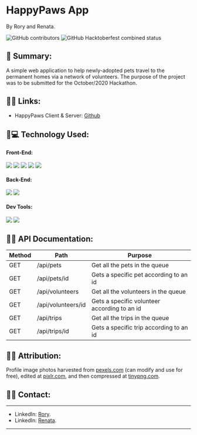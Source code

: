 # HappyPaws App 
By Rory and Renata.

![GitHub contributors](https://img.shields.io/github/contributors/SharkDemon/happy-paws?style=plastic&logoColor=white&color=blue)
![GitHub Hacktoberfest combined status](https://img.shields.io/github/hacktoberfest/2020/SharkDemon/happy-paws?style=plastic)

## 📌 Summary:

A simple web application to help newly-adopted pets travel to the permanent homes via a network of volunteers. The purpose of the project was to be submitted for the October/2020 Hackathon.  


## 📌🔗 Links:

* HappyPaws Client & Server: [Github](https://github.com/SharkDemon/happy-paws)

## 📌💻 Technology Used:

#### Front-End: 

![](https://img.shields.io/badge/Code-CSS-informational?style=flat&logo=css&logoColor=white&color=sucess)
![](https://img.shields.io/badge/Code-React-informational?style=flat&logo=react&logoColor=white&color=sucess)
![](https://img.shields.io/badge/Code-ReactRouter-informational?style=flat&logo=react&logoColor=white&color=sucess)
![](https://img.shields.io/badge/Code-HTML5-informational?style=flat&logo=html&logoColor=white&color=sucess)
![](https://img.shields.io/badge/Code-Enzyme-informational?style=flat&logo=enzyme&logoColor=white&color=sucess)

#### Back-End: 

![](https://img.shields.io/badge/Code-CockroachDB-informational?style=flat&logo=cokroach&logoColor=white&color=sucess)
![](https://img.shields.io/badge/Code-Docker-informational?style=flat&logo=docker&logoColor=white&color=sucess)

#### Dev Tools:

![](https://img.shields.io/badge/Git-informational?style=flat&logo=git&logoColor=white&color=sucess)
![](https://img.shields.io/badge/GitHub-informational?style=flat&logo=github&logoColor=white&color=sucess)

## 📌📄 API Documentation:

| Method | Path               | Purpose                                                        |
| ------ | ------------------ | -------------------------------------------------------------- |
| GET    | /api/pets          | Get all the pets in the queue                                  |
| GET    | /api/pets/id       | Gets a specific pet according to an id                         |
| GET    | /api/volunteers    | Get all the volunteers in the queue                            |
| GET    | /api/volunteers/id | Gets a specific volunteer according to an id                   |
| GET    | /api/trips         | Get all the trips in the queue                                 |
| GET    | /api/trips/id      | Gets a specific trip according to an id                        |

## 📌📇 Attribution:

Profile image photos harvested from [pexels.com](https://www.pexels.com) (can modify and use for free), edited at [pixlr.com](https://pixlr.com/x/), and then compressed at [tinypng.com](https://tinypng.com/).

## 📌📇 Contact:
<hr>

- LinkedIn: [Rory](https://www.linkedin.com/in/taxman2k/).
- LinkedIn: [Renata](https://www.linkedin.com/in/renatafd/?locale=en_US).

<hr>